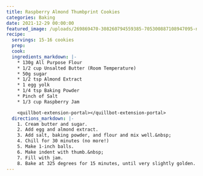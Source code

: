 ```yaml
---
title: Raspberry Almond Thumbprint Cookies
categories: Baking
date: 2021-12-29 00:00:00
featured_image: /uploads/269869470-308260794559385-705300887108947095-n-1.jpg
recipe:
  servings: 15-16 cookies
  prep:
  cook:
  ingredients_markdown: |-
    * 130g All Purpose Flour
    * 1/2 cup Unsalted Butter (Room Temperature)
    * 50g sugar
    * 1/2 tsp Almond Extract
    * 1 egg yolk
    * 1/4 tsp Baking Powder
    * Pinch of Salt
    * 1/3 cup Raspberry Jam

    <quillbot-extension-portal></quillbot-extension-portal>
  directions_markdown: |-
    1. Cream butter and sugar.
    2. Add egg and almond extract.
    3. Add salt, baking powder, and flour and mix well.&nbsp;
    4. Chill for 30 minutes (no more!)
    5. Make 1-inch balls.
    6. Make indent with thumb.&nbsp;
    7. Fill with jam.
    8. Bake at 325 degrees for 15 minutes, until very slightly golden.
---
```

